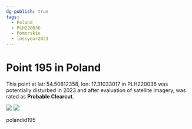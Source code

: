 ```yaml
---
dg-publish: true
tags:
  - Poland
  - PLH220036
  - Pomorskie
  - lossyear2023
---
```


# Point 195 in Poland

This point at lat: 54.50812358, lon: 17.31033017 in PLH220036 was potentially disturbed in 2023 and after evaluation of satellite imagery, was rated as **Probable Clearcut**.

<div class='juxtapose' data-showcredits='false'>
<img src='https://baserow-backend-production20240528124524339000000001.s3.amazonaws.com/user_files/yA2OJGOtTW1Uio5d0des3Z7F1nhfkPUH_d9d5632e97d6a3abc1d46b9a08163951c86e7a32786790f712ef5e0d3d86aa83.png' data-label='June 2020' />
<img src='https://baserow-backend-production20240528124524339000000001.s3.amazonaws.com/user_files/OE1nucg62d9NhJ7EE5wKQDBYPvvQ603c_d625aa896899a7a1ae8bf016e6eef46ebdb52cf6bae4cc3e5f76e68455537d17.png' data-label='April 2023' />
</div>

polandid195